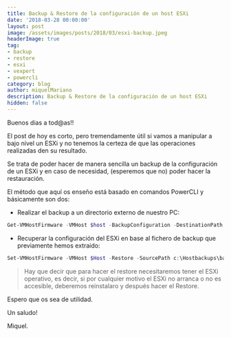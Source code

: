 ```yaml
---
title: Backup & Restore de la configuración de un host ESXi
date: '2018-03-28 00:00:00'
layout: post
image: /assets/images/posts/2018/03/esxi-backup.jpeg
headerImage: true
tag:
- backup
- restore
- esxi
- vexpert
- powercli
category: blog
author: miquelMariano
description: Backup & Restore de la configuración de un host ESXi
hidden: false
---
```


Buenos dias a tod@as!!

El post de hoy es corto, pero tremendamente útil si vamos a manipular a bajo nivel un ESXi y no tenemos la certeza de que las operaciones realizadas den su resultado.

Se trata de poder hacer de manera sencilla un backup de la configuración de un ESXi y en caso de necesidad, (esperemos que no) poder hacer la restauración.

El método que aquí os enseño está basado en comandos PowerCLI y básicamente son dos:

* Realizar el backup a un directorio externo de nuestro PC:

```powershell
Get-VMHostFirmware -VMHost $host -BackupConfiguration -DestinationPath C:\HostBackups
```

* Recuperar la configuración del ESXi en base al fichero de backup que previamente hemos extraido:

```powershell
Set-VMHostFirmware -VMHost $Host -Restore -SourcePath c:\Hostbackups\backupfile.tgz -HostUser user -HostPassword password
```

> Hay que decir que para hacer el restore necesitaremos tener el ESXi operativo, es decir, si por cualquier motivo el ESXi no 
> arranca o no es accesible, deberemos reinstalaro y después hacer el Restore.

Espero que os sea de utilidad.

Un saludo!

Miquel.



